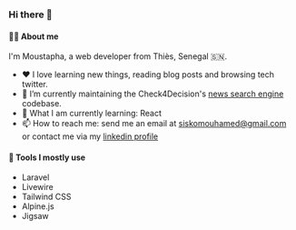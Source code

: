 ### Hi there 👋

#### 👨‍💻 About me

I'm Moustapha, a web developer from Thiès, Senegal 🇸🇳.

- ❤️ I love learning new things, reading blog posts and browsing tech twitter.
- 🔭 I’m currently maintaining the Check4Decision's [news search engine](https://check4decision.univ-thies.sn/search/) codebase.
- 🤔 What I am currently learning: React
- 📫 How to reach me: send me an email at siskomouhamed@gmail.com or contact me via my [linkedin profile](https://www.linkedin.com/in/mouhamadou-moustapha-sissokho-548a55125/) 

#### 🔧 Tools I mostly use

- Laravel
- Livewire
- Tailwind CSS
- Alpine.js
- Jigsaw
